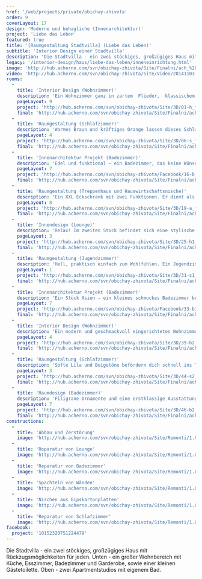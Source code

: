 ```yaml
---
href: '/web/projects/private/obichay-zhivota'
order: 9
coverLayout: 17
design: 'Moderne und behagliche (Innenarchitektur)'
project: 'Liebe das Leben'
featured: true
title: '[Raumgestaltung Stadtvilla] (Liebe das Leben)'
subtitle: 'Interior Design einer Stadtvilla'
description: 'Die Stadtvilla - ein zwei stöckiges, großzügiges Haus mit Rückzugsmöglichkeiten für jeden. Unten - ein großer Wohnbereich mit Küche, Esszimmer, Badezimmer und Garderobe, sowie einer kleinen Gästetoilette. Oben - zwei Apartmentstudios mit eigenem Bad.'
legacy: '/interior-design/haus/liebe-das-leben/inneneinrichtung.html'
image: 'http://hub.acherno.com/svn/obichay-zhivota/Site/Finalni/ach_%20(41).jpg'
video: 'http://hub.acherno.com/svn/obichay-zhivota/Site/Video/20141103-hd.mp4'
rooms:
  -
    title: 'Interior Design (Wohnzimmer)'
    description: 'Ein Wohnzimmer ganz in zartem  Flieder,  klassischem Weiß und ein paar Akzenten in Rosa und Gelb. Das ist ein frisches Frühlingsbouqet für die Seele. Dieses luftige Wohnzimmer mit schönem Ausblick zum Garten ist das Herz des Hauses. Besinnliche Abende mit Freunden oder einfach nur auf dem Sofa liegen und einen aromatischen Tee trinken– hier alles ist denkbar!'
    pageLayout: 9
    project: 'http://hub.acherno.com/svn/obichay-zhivota/Site/3D/01-h_f.jpg'
    final: 'http://hub.acherno.com/svn/obichay-zhivota/Site/Finalni/ach_%20(49).jpg'
  -
    title: 'Raumgestaltung (Schlafzimmer)'
    description: 'Warmes Braun und kräftiges Orange lassen dieses Schlafzimmer besonders beruhigend und gemütlich wirken. Die Einrichtung ist funktional mit klaren Linien und zeitlosem Design.'
    pageLayout: 4
    project: 'http://hub.acherno.com/svn/obichay-zhivota/Site/3D/06-s_f.jpg'
    final: 'http://hub.acherno.com/svn/obichay-zhivota/Site/Finalni/ach_%20(23)-2.jpg'
  -
    title: 'Innenarchitektur Projekt (Badezimmer)'
    description: 'Edel und funktional – ein Badezimmer, das keine Wünsche unerfüllt lässt!'
    pageLayout: 7
    project: 'http://hub.acherno.com/svn/obichay-zhivota/Facebook/16-b_f.jpg'
    final: 'http://hub.acherno.com/svn/obichay-zhivota/Site/Finalni/ach_%20(31).jpg'
  -
    title: 'Raumgestaltung (Treppenhaus und Hauswirtschaftsnische)'
    description: 'Ein XXL Eckschrank mit zwei Funktionen. Er dient als großzügige Garderobe und beherbergt hinter einer raffinierten Spiegeltür auch noch genug Platz für Waschmaschine und Wäschetrockner.'
    pageLayout: 8
    project: 'http://hub.acherno.com/svn/obichay-zhivota/Site/3D/19-a_f.jpg'
    final: 'http://hub.acherno.com/svn/obichay-zhivota/Site/Finalni/ach_%20(33).jpg'
  -
    title: 'Innendesign (Lounge)'
    description: 'Relax! Im zweiten Stock befindet sich eine stylische Lounge im Industriel Look. Holz und Stein in Beigetönen im Kontrast zu blauen Sitzmöbeln. '
    pageLayout: 3
    project: 'http://hub.acherno.com/svn/obichay-zhivota/Site/3D/25-h1_f.jpg'
    final: 'http://hub.acherno.com/svn/obichay-zhivota/Site/Finalni/ach_%20(8).jpg'
  -
    title: 'Raumgestaltung (Jugendzimmer)'
    description: 'Hell, praktisch einfach zum Wohlfühlen. Ein Jugendzimmer, das trotz wenig Platz alles hat was man braucht.'
    pageLayout: 1
    project: 'http://hub.acherno.com/svn/obichay-zhivota/Site/3D/31-s1_f.jpg'
    final: 'http://hub.acherno.com/svn/obichay-zhivota/Site/Finalni/ach_%20(5).jpg'
  -
    title: 'Innenarchitektur Projekt (Badezimmer)'
    description: 'Ein Stück Asien – ein kleines schmuckes Badezimmer bei dessen Design viel Wert auf natürliche Materialien und Farben gelegt wurde.'
    pageLayout: 7
    project: 'http://hub.acherno.com/svn/obichay-zhivota/Facebook/33-b1_f.jpg'
    final: 'http://hub.acherno.com/svn/obichay-zhivota/Site/Finalni/ach_%20(11).jpg'
  -
    title: 'Interior Design (Wohnzimmer)'
    description: 'Ein modern und geschmackvoll eingerichtetes Wohnzimmer in den Trendfarben Mint, Grau und Khaki. Hier findest du nach der Arbeit, die Zeit für einen guten Roman oder einen spannenden Film. '
    pageLayout: 4
    project: 'http://hub.acherno.com/svn/obichay-zhivota/Site/3D/39-h2_f.jpg'
    final: 'http://hub.acherno.com/svn/obichay-zhivota/Site/Finalni/ach_%20(15).jpg'
  -
    title: 'Raumgestaltung (Schlafzimmer)'
    description: 'Softe Lila und Beigetöne befördern dich schnell ins Traumland. Der Spiegelschrank verleiht dem Raum eine zusätzliche Tiefe.'
    pageLayout: 3
    project: 'http://hub.acherno.com/svn/obichay-zhivota/Site/3D/44-s2_f.jpg'
    final: 'http://hub.acherno.com/svn/obichay-zhivota/Site/Finalni/ach_%20(4).jpg'
  -
    title: 'Raumdesign (Badezimmer)'
    description: 'Filigrane Ornamente und eine erstklassige Ausstattung - das sind die Statements dieses Badezimmers!'
    pageLayout: 7
    project: 'http://hub.acherno.com/svn/obichay-zhivota/Site/3D/46-b2_f.jpg'
    final: 'http://hub.acherno.com/svn/obichay-zhivota/Site/Finalni/ach_%20(22).jpg'
constructions:
  - 
    title: 'Abbau und Zerstörung'
    image: 'http://hub.acherno.com/svn/obichay-zhivota/Site/Remonti/1.03.JPG'
  - 
    title: 'Reparatur von Lounge'
    image: 'http://hub.acherno.com/svn/obichay-zhivota/Site/Remonti/1.09.JPG'
  - 
    title: 'Reparatur von Badezimmer'
    image: 'http://hub.acherno.com/svn/obichay-zhivota/Site/Remonti/1.07.JPG'
  - 
    title: 'Spachteln von Wänden'
    image: 'http://hub.acherno.com/svn/obichay-zhivota/Site/Remonti/1.06.JPG'
  - 
    title: 'Nischen aus Gipskartonplatten'
    image: 'http://hub.acherno.com/svn/obichay-zhivota/Site/Remonti/1.05.JPG'
  - 
    title: 'Reparatur von Schlafzimmer'
    image: 'http://hub.acherno.com/svn/obichay-zhivota/Site/Remonti/1.08.JPG'
facebook:
  project: '10152320751224479'
---
```

Die Stadtvilla - ein zwei stöckiges, großzügiges Haus mit Rückzugsmöglichkeiten für jeden. Unten - ein großer Wohnbereich mit Küche, Esszimmer, Badezimmer und Garderobe, sowie einer kleinen Gästetoilette. Oben - zwei Apartmentstudios mit eigenem Bad.
